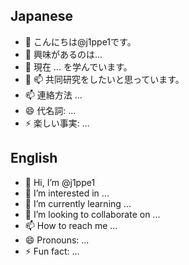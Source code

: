 ## Japanese
- 👋 こんにちは@j1ppe1です。
- 👀 興味があるのは...
- 🌱 現在 ... を学んでいます。
- 💞️ 📫 共同研究をしたいと思っています。
- 📫 連絡方法 ...
- 😄 代名詞: ...
- ⚡ 楽しい事実: ...  

## English
- 👋 Hi, I’m @j1ppe1
- 👀 I’m interested in ...
- 🌱 I’m currently learning ...
- 💞️ I’m looking to collaborate on ...
- 📫 How to reach me ...
- 😄 Pronouns: ...
- ⚡ Fun fact: ...

<!---
j1ppe1/j1ppe1 is a ✨ special ✨ repository because its `README.md` (this file) appears on your GitHub profile.
You can click the Preview link to take a look at your changes.
--->
